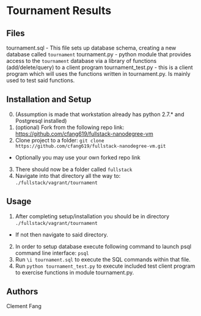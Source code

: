 # Tournament Results

## Files
tournament.sql  - This file sets up database schema, creating a new database called `tournament`
tournament.py - python module that provides access to the `tournament` database via a library of functions (add/delete/query) to a client program
tournament_test.py - this is a client program which will uses the functions written in tournament.py. Is mainly used to test said functions.

## Installation and Setup

0. (Assumption is made that workstation already has python 2.7.* and Postgresql installed)
1. (optional) Fork from the following repo link: https://github.com/cfang619/fullstack-nanodegree-vm
2. Clone project to a folder: `git clone https://github.com/cfang619/fullstack-nanodegree-vm.git`
  * Optionally you may use your own forked repo link
3. There should now be a folder called `fullstack`
4. Navigate into that directory all the way to: `./fullstack/vagrant/tournament`

## Usage
1. After completing setup/installation you should be in directory `./fullstack/vagrant/tournament`
  * If not then navigate to said directory.
2. In order to setup database execute following command to launch psql command line interface: `psql`
3. Run `\i tournament.sql` to execute the SQL commands within that file.
4. Run `python tournament_test.py` to execute included test client program to exercise functions in module tournament.py.

## Authors
Clement Fang